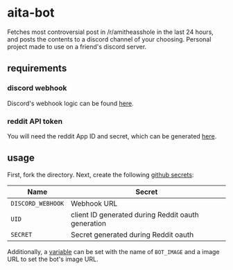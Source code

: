 # aita-bot

Fetches most controversial post in /r/amitheasshole in the last 24 hours, and posts the contents to a discord channel of your choosing. Personal project made to use on a friend's discord server.

## requirements

### discord webhook

Discord's webhook logic can be found [here](https://support.discord.com/hc/en-us/articles/228383668-Intro-to-Webhooks).

### reddit API token

You will need the reddit App ID and secret, which can be generated [here](https://github.com/reddit-archive/reddit/wiki/OAuth2).

## usage

First, fork the directory. Next, create the following [github secrets](https://docs.github.com/en/actions/security-guides/using-secrets-in-github-actions#creating-secrets-for-a-repository):

| Name              | Secret                                             |
| ----------------- | -------------------------------------------------- |
| `DISCORD_WEBHOOK` | Webhook URL                                        |
| `UID`             | client ID generated during Reddit oauth generation |
| `SECRET`          | Secret generated during Reddit oauth               |

Additionally, a [variable](https://docs.github.com/en/actions/learn-github-actions/variables#defining-configuration-variables-for-multiple-workflows) can be set with the name of `BOT_IMAGE` and a image URL to set the bot's image URL.
